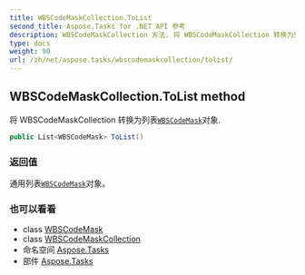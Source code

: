 ```yaml
---
title: WBSCodeMaskCollection.ToList
second_title: Aspose.Tasks for .NET API 参考
description: WBSCodeMaskCollection 方法. 将 WBSCodeMaskCollection 转换为列表WBSCodeMask对象.
type: docs
weight: 90
url: /zh/net/aspose.tasks/wbscodemaskcollection/tolist/
---
```

## WBSCodeMaskCollection.ToList method

将 WBSCodeMaskCollection 转换为列表[`WBSCodeMask`](../../wbscodemask/)对象.

```csharp
public List<WBSCodeMask> ToList()
```

### 返回值

通用列表[`WBSCodeMask`](../../wbscodemask/)对象。

### 也可以看看

* class [WBSCodeMask](../../wbscodemask/)
* class [WBSCodeMaskCollection](../)
* 命名空间 [Aspose.Tasks](../../wbscodemaskcollection/)
* 部件 [Aspose.Tasks](../../../)


